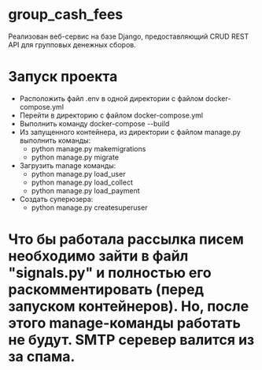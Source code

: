 # group_cash_fees
Реализован веб-сервис на базе Django, предоставляющий CRUD REST API для групповых денежных сборов.

# Запуск проекта
- Расположить файл .env в одной директории с файлом docker-compose.yml
- Перейти в директорию с файлом docker-compose.yml
- Выполнить команду docker-compose --build
- Из запущенного контейнера, из директории с файлом manage.py выполнить команды:
  - python manage.py makemigrations
  - python manage.py migrate
- Загрузить manage команды:
  - python manage.py load_user
  - python manage.py load_collect
  - python manage.py load_payment
- Создать суперюзера:
  - python manage.py createsuperuser

# Что бы работала рассылка писем необходимо зайти в файл "signals.py" и полностью его раскомментировать (перед запуском контейнеров). Но, после этого manage-команды работать не будут. SMTP серевер валится из за спама.